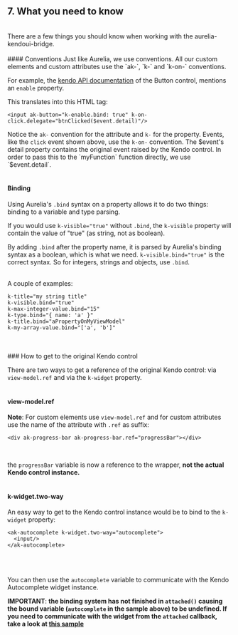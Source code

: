 
<br>

## 7. What you need to know
<br>
There are a few things you should know when working with the aurelia-kendoui-bridge.
<br>
<br>
#### Conventions
Just like Aurelia, we use conventions. All our custom elements and custom attributes use the `ak-`, `k-` and `k-on-` conventions.

For example, the [kendo API documentation](http://docs.telerik.com/kendo-ui/api/javascript/ui/button#configuration-enable) of the Button control, mentions an `enable` property.

This translates into this HTML tag:

`<input ak-button="k-enable.bind: true" k-on-click.delegate="btnClicked($event.detail)"/>`

Notice the `ak-` convention for the attribute and `k-` for the property.
Events, like the `click` event shown above, use the `k-on-` convention.
The $event's detail property contains the original event raised by the Kendo control. In order to pass this to the `myFunction` function directly, we use `$event.detail`.
<br>
<br>
#### Binding
Using Aurelia's `.bind` syntax on a property allows it to do two things: binding to a variable and type parsing.
<br>

If you would use `k-visible="true"` without `.bind`, the `k-visible` property will contain the value of "true" (as string, not as boolean).
<br>

By adding `.bind` after the property name, it is parsed by Aurelia's binding syntax as a boolean, which is what we need. `k-visible.bind="true"` is the correct syntax. So for integers, strings and objects, use `.bind`.
<br><br>

A couple of examples:

	k-title="my string title"
	k-visible.bind="true"
	k-max-integer-value.bind="15"
	k-type.bind="{ name: 'a' }"
	k-title.bind="aPropertyOnMyViewModel"
	k-my-array-value.bind="['a', 'b']"
<br>
<br>
### How to get to the original Kendo control

There are two ways to get a reference of the original Kendo control: via `view-model.ref` and via the `k-widget` property.
<br><br>

#### view-model.ref
**Note**: For custom elements use `view-model.ref` and for custom attributes use the name of the attribute with `.ref` as suffix:
<br>

	<div ak-progress-bar ak-progress-bar.ref="progressBar"></div>
<br>

the `progressBar` variable is now a reference to the wrapper, **not the actual Kendo control instance.**
<br><br>

#### k-widget.two-way
An easy way to get to the Kendo control instance would be to bind to the `k-widget` property:
```
<ak-autocomplete k-widget.two-way="autocomplete">
  <input/>
</ak-autocomplete>
```
<br><br>

You can then use the `autocomplete` variable to communicate with the Kendo Autocomplete widget instance.

**IMPORTANT**: **the binding system has not finished in `attached()` causing the bound variable (`autocomplete` in the sample above) to be undefined. If you need to communicate with the widget from the `attached` callback, take a look at [this sample](#/samples/generic/use-widget-on-initialization)**
<br><br>
